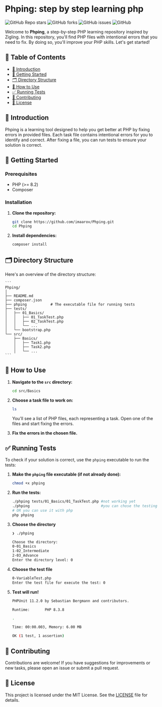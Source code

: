 # Phping: step by step learning php

![GitHub Repo stars](https://img.shields.io/github/stars/imaarov/Phping?style=for-the-badge&logo=github)
![GitHub forks](https://img.shields.io/github/forks/imaarov/Phping?style=for-the-badge&logo=github)
![GitHub issues](https://img.shields.io/github/issues/imaarov/Phping?style=for-the-badge&logo=github)
![GitHub](https://img.shields.io/github/license/imaarov/Phping?style=for-the-badge&logo=github)

Welcome to **Phping**, a step-by-step PHP learning repository inspired by Zigling. In this repository, you'll find PHP files with intentional errors that you need to fix. By doing so, you'll improve your PHP skills. Let's get started!

## 📑 Table of Contents

- [📖 Introduction](#introduction)
- [🚀 Getting Started](#getting-started)
- [🗂️ Directory Structure](#directory-structure)
- [🔧 How to Use](#how-to-use)
- [✅ Running Tests](#running-tests)
- [🤝 Contributing](#contributing)
- [📜 License](#license)

## 📖 Introduction

Phping is a learning tool designed to help you get better at PHP by fixing errors in provided files. Each task file contains intentional errors for you to identify and correct. After fixing a file, you can run tests to ensure your solution is correct.

## 🚀 Getting Started

### Prerequisites

- PHP (>= 8.2)
- Composer

### Installation

1. **Clone the repository:**

    ```sh
    git clone https://github.com/imaarov/Phping.git
    cd Phping
    ```

2. **Install dependencies:**

    ```sh
    composer install
    ```

## 🗂️ Directory Structure

Here's an overview of the directory structure:

	```
	Phping/
	│
	├── README.md
	├── composer.json
	├── phping           # The executable file for running tests
	├── tests/
	│   ├── 01_Basics/
	│   │   ├── 01_TaskTest.php
	│   │   ├── 02_TaskTest.php
	│   │   └── ...
	│   └── bootstrap.php
	└── src/
	    ├── Basics/
	    │   ├── Task1.php
	    │   ├── Task2.php
	    │   └── ...
	```

## 🔧 How to Use

1. **Navigate to the `src` directory:**

    ```sh
    cd src/Basics
    ```

2. **Choose a task file to work on:**

    ```sh
    ls
    ```

    You'll see a list of PHP files, each representing a task. Open one of the files and start fixing the errors.

3. **Fix the errors in the chosen file.**

## ✅ Running Tests

To check if your solution is correct, use the `phping` executable to run the tests:

1. **Make the `phping` file executable (if not already done):**

    ```sh
    chmod +x phping
    ```

2. **Run the tests:**

    ```sh
    ./phping tests/01_Basics/01_TaskTest.php #not working yet
    ./phping 								 #you can chose the testing file responsible for the script 
    # OR you can use it with php
    php phping 
    ```
    
3. **Choose the directory**
	```sh
	❯ ./phping

	Choose the directory:
	0-01_Basics
	1-02_Intermediate
	2-03_Advance
	Enter the directory level: 0
	```
4. **Choose the test file** 
	```sh
	0-VariableTest.php
	Enter the test file for execute the test: 0
	```
5. **Test will run!**
	```sh
	PHPUnit 11.2.0 by Sebastian Bergmann and contributors.

	Runtime:       PHP 8.3.8

	.                                                                   1 / 1 (100%)

	Time: 00:00.003, Memory: 6.00 MB

	OK (1 test, 1 assertion)
	```

## 🤝 Contributing

Contributions are welcome! If you have suggestions for improvements or new tasks, please open an issue or submit a pull request.

## 📜 License

This project is licensed under the MIT License. See the [LICENSE](LICENSE) file for details.

